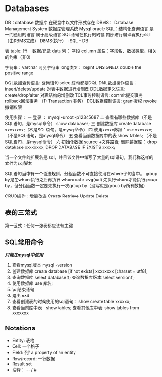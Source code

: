 # Databases

DB：database 数据库 在硬盘中以文件形式存在
DBMS： Database Management System 数据库管理系统 Mysql oracle 
SQL：结构化查询语言 是一门通用的语言 属于高级语言
         SQL语句在执行的时候 内部进行编译再执行sql（由DBMS完成）
DBMS(执行） -SQL - DB
 
表 table:
行： 数据/记录 data
列： 字段 column 属性：字段名、数据类型、相关的约束（非0）
 
字符串：varchar 可变字符串
long类型： bigint
UNSIGNED: double the positive range
 
DQL数据查询语言: 查询语句 select语句都是DQL
DML数据操作语言： insert/delete/update 对表中数据进行增删改
DDL数据定义语言: create/drop/alter 对表结构的增删改
TCL事务控制语言: commit提交事务 rollback回滚事务 （T: Transaction 事务）
DCL数据控制语言: grant授权 revoke撤销权限
 
使用步骤：
一 登录 ： mysql -uroot -p12345687
二 查看有哪些数据库（不是SQL语句，是mysql命令） show databases;
三 创建数据库 create database xxxxxxxx;（不是SQL语句，是mysql命令）
四 使用xxxxx数据：use xxxxxxx;（不是SQL语句，是mysql命令）
五  查看当前数据库中的表 show tables; （不是SQL语句，是mysql命令）
六 初始化数据 source +文件路径; 
删除数据库： drop database xxxxxxxx; DROP DATABASE IF EXISTS xxxxx;
 
当一个文件的扩展名是.sql，并且该文件中编写了大量的sql语句，我们称这样的文件为sql脚本

SQL语句当中有一个语法规则，分组函数不可直接使用在where子句当中。
group by是在where执行之后再执行
where sal > avg(sal) 先执行where才能执行group by，但分组函数一定要先执行一次group by（没写就是group by所有数据）

CRUD操作：增删改查
Create Retrieve Update Delete

## 表的三范式
第一范式：任何一张表都应该有主键

## SQL常用命令
***只能在mysql中使用***
1.  查看mysql版本 mysql -version
2. 创建数据库 create database [if not exists] xxxxxxxx [charset = utf8];
3. 查询数据库 select database(); 查询数据库版本 select version();
4. 使用数据库 use 库名;
5. \c 结束语句
6. 退出 exit
7. 查看创建表的时候使用的sql语句： show create table xxxxxx;
8. 查看当前库中表：show tables;
查看其他库中表: show tables from xxxxxxx;

## Notations
+ Entity: 表格
+ Cell: 一个格子
+ Field: 列/ a property of an entity
+ Row/record: 一行数据
+ Result set
+ 注释： -- / #